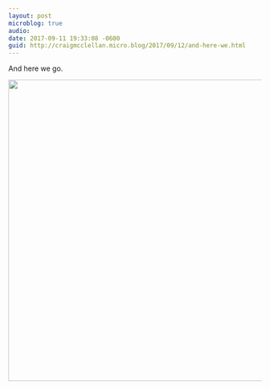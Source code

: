 ```yaml
---
layout: post
microblog: true
audio: 
date: 2017-09-11 19:33:08 -0600
guid: http://craigmcclellan.micro.blog/2017/09/12/and-here-we.html
---
```

And here we go.

<img src="http://craigmcclellan.com/uploads/2017/0b8ec5e522.jpg" width="599" height="600" />
